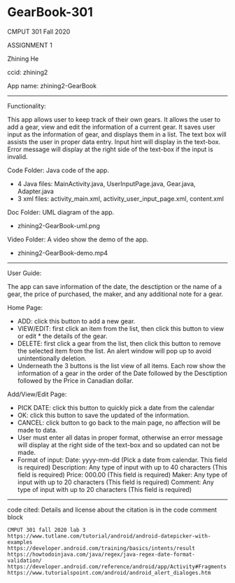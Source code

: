 # GearBook-301

CMPUT 301 Fall 2020

ASSIGNMENT 1

Zhining He

ccid: zhining2


App name:
zhining2-GearBook

-----

Functionality:

This app allows user to keep track of their own gears. It allows the user to add a gear, view and edit the information of a current gear. It saves user input as the information of gear, and displays them in a list. The text box will assists the user in proper data entry. Input hint will display in the text-box. Error message will display at the right side of the text-box if the input is invalid.


Code Folder: Java code of the app.
* 4 Java files: MainActivity.java, UserInputPage.java, Gear.java, Adapter.java
* 3 xml files: activity_main.xml, activity_user_input_page.xml, content.xml


Doc Folder: UML diagram of the app.
* zhining2-GearBook-uml.png

Video Folder: A video show the demo of the app.
* zhining2-GearBook-demo.mp4

-----

User Guide:

The app can save information of the date, the desctiption or the name of a gear, the price of purchased, the maker, and any additional note for a gear.

Home Page:
* ADD: click this button to add a new gear.
* VIEW/EDIT: first click an item from the list, then click this button to view or edit * the details of the gear.
* DELETE: first click a gear from the list, then click this button to remove the selected item from the list. An alert window will pop up to avoid unintentionally deletion.
* Underneath the 3 buttons is the list view of all items. Each row show the information of a gear in the order of the Date followed by the Desctiption followed by the Price in Canadian dollar.

Add/View/Edit Page:
* PICK DATE: click this button to quickly pick a date from the calendar
* OK: click this button to save the updated of the information.
* CANCEL: click button to go back to the main page, no affection will be made to data.
* User must enter all datas in proper format, otherwise an error message will display at the right side of the text-box and so updated can not be made.
* Format of input: 
	Date: yyyy-mm-dd (Pick a date from calendar. This field is required)
	Description: Any type of input with up to 40 characters (This field is required)
	Price: 000.00 (This field is required)
	Maker: Any type of input with up to 20 characters (This field is required)
	Comment: Any type of input with up to 20 characters (This field is required)

-----

code cited: Details and license about the citation is in the code comment block

	CMPUT 301 fall 2020 lab 3
	https://www.tutlane.com/tutorial/android/android-datepicker-with-examples
	https://developer.android.com/training/basics/intents/result
	https://howtodoinjava.com/java/regex/java-regex-date-format-validation/
 	https://developer.android.com/reference/android/app/Activity#Fragments
	https://www.tutorialspoint.com/android/android_alert_dialoges.htm
